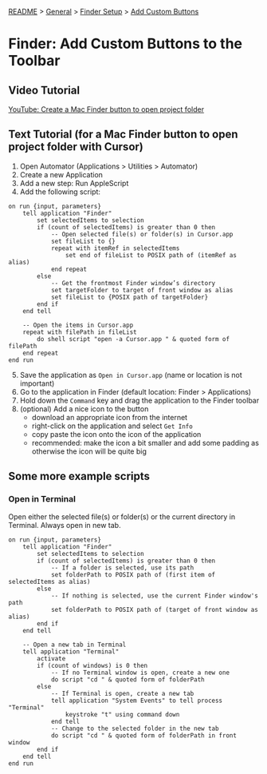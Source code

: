[README](../../README.md) > [General](general_overview.md) > [Finder Setup](finder_setup.md) > [Add Custom Buttons](finder_add_custom_buttons.md)

# Finder: Add Custom Buttons to the Toolbar

## Video Tutorial

[YouTube: Create a Mac Finder button to open project folder](https://www.youtube.com/watch?v=nQ7NErMDaKo)

## Text Tutorial (for a Mac Finder button to open project folder with Cursor)

1. Open Automator (Applications > Utilities > Automator)
2. Create a new Application
3. Add a new step: Run AppleScript
4. Add the following script:

```applescript
on run {input, parameters}
    tell application "Finder"
        set selectedItems to selection
        if (count of selectedItems) is greater than 0 then
            -- Open selected file(s) or folder(s) in Cursor.app
            set fileList to {}
            repeat with itemRef in selectedItems
                set end of fileList to POSIX path of (itemRef as alias)
            end repeat
        else
            -- Get the frontmost Finder window’s directory
            set targetFolder to target of front window as alias
            set fileList to {POSIX path of targetFolder}
        end if
    end tell

    -- Open the items in Cursor.app
    repeat with filePath in fileList
        do shell script "open -a Cursor.app " & quoted form of filePath
    end repeat
end run
```

5. Save the application as `Open in Cursor.app` (name or location is not important)
6. Go to the application in Finder (default location: Finder > Applications)
7. Hold down the `Command` key and drag the application to the Finder toolbar
8. (optional) Add a nice icon to the button
   - download an appropriate icon from the internet
   - right-click on the application and select `Get Info`
   - copy paste the icon onto the icon of the application
   - recommended: make the icon a bit smaller and add some padding as otherwise the icon will be quite big

## Some more example scripts

### Open in Terminal

Open either the selected file(s) or folder(s) or the current directory in Terminal. Always open in new tab.

```applescript
on run {input, parameters}
    tell application "Finder"
        set selectedItems to selection
        if (count of selectedItems) is greater than 0 then
            -- If a folder is selected, use its path
            set folderPath to POSIX path of (first item of selectedItems as alias)
        else
            -- If nothing is selected, use the current Finder window's path
            set folderPath to POSIX path of (target of front window as alias)
        end if
    end tell

    -- Open a new tab in Terminal
    tell application "Terminal"
        activate
        if (count of windows) is 0 then
            -- If no Terminal window is open, create a new one
            do script "cd " & quoted form of folderPath
        else
            -- If Terminal is open, create a new tab
            tell application "System Events" to tell process "Terminal"
                keystroke "t" using command down
            end tell
            -- Change to the selected folder in the new tab
            do script "cd " & quoted form of folderPath in front window
        end if
    end tell
end run
```
